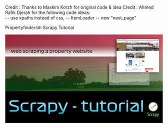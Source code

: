 

Credit : Thanks to Maskim Korzh for original code & idea
Credit : Ahmed Rafik Djerah for the following code ideas:  
-- use xpaths instead of css,
-- ItemLoader
-- new "next_page" 

<p>Propertyfinder.bh Scrapy Tutorial</p>

<a href="https://github.com/RGGH/Scrapy3">
  <img src="https://github.com/RGGH/Misc/blob/master/Propertyfinder_banner.png" alt="Using Scrapy with items.py and ItemLoader to scrape property information" style="">
</a> 
